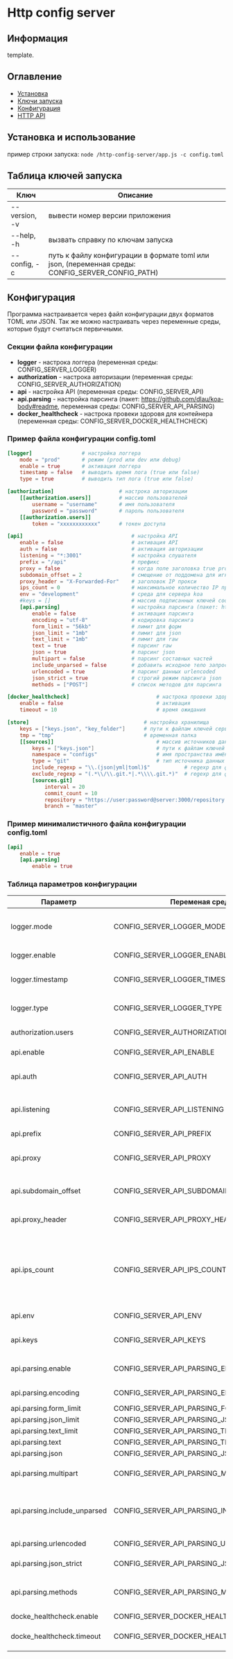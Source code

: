 # Http config server

## Информация




template. 




## Оглавление

- [Установка](#install)
- [Ключи запуска](#launch)
- [Конфигурация](#configuration)
- [HTTP API](API.md)

## <a name="install"></a> Установка и использование

пример строки запуска: `node /http-config-server/app.js -c config.toml`

## <a name="launch"></a> Таблица ключей запуска
Ключ | Описание
------------ | -------------
--version, -v | вывести номер версии приложения
--help, -h | вызвать справку по ключам запуска
--config, -c | путь к файлу конфигурации в формате toml или json, (переменная среды: CONFIG_SERVER_CONFIG_PATH)

## <a name="configuration"></a> Конфигурация

Программа настраивается через файл конфигурации двух форматов TOML или JSON. Так же можно настраивать через переменные среды, которые будут считаться первичными. 

### Секции файла конфигурации

- **logger** - настрока логгера (переменная среды: CONFIG_SERVER_LOGGER)
- **authorization** - настрока авторизации (переменная среды: CONFIG_SERVER_AUTHORIZATION)
- **api** - настройка API (переменная среды: CONFIG_SERVER_API)
- **api.parsing** - настройка парсинга (пакет: https://github.com/dlau/koa-body#readme, переменная среды: CONFIG_SERVER_API_PARSING)
- **docker_healthcheck** - настрока провеки здоровя для контейнера (переменная среды: CONFIG_SERVER_DOCKER_HEALTHCHECK)

### Пример файла конфигурации config.toml

```toml
[logger]                # настройка логгера
    mode = "prod"       # режим (prod или dev или debug)
    enable = true       # активация логгера
    timestamp = false   # выводить время лога (true или false)
    type = true         # выводить тип лога (true или false)

[authorization]                     # настрока авторизации
    [[authorization.users]]         # массив пользователей
        username = "username"       # имя пользователя
        password = "password"       # пароль пользователя
    [[authorization.users]]
        token = "xxxxxxxxxxxx"      # токен доступа

[api]                                   # настройка API
    enable = false                      # активация API
    auth = false                        # активация авторизации
    listening = "*:3001"                # настройка слушателя
    prefix = "/api"                     # префикс
    proxy = false                       # когда поле заголовка true proxy будут доверенным
    subdomain_offset = 2                # смещение от поддомена для игнорирования
    proxy_header = "X-Forwarded-For"    # заголовок IP прокси
    ips_count = 0                       # максимальное количество IP прочитанное из заголовка прокси, по умолчанию 0 (означает бесконечность)
    env = "development"                 # среда для сервера koa
    #keys = []                          # массив подписанных ключей cookie
    [api.parsing]                       # настройка парсинга (пакет: https://github.com/dlau/koa-body#readme)
        enable = false                  # активация парсинга
        encoding = "utf-8"              # кодировка парсинга
        form_limit = "56kb"             # лимит для форм
        json_limit = "1mb"              # лимит для json
        text_limit = "1mb"              # лимит для raw
        text = true                     # парсинг raw
        json = true                     # парсинг json
        multipart = false               # парсинг составных частей
        include_unparsed = false        # добавить исходное тело запроса в переменную ctx.request.body
        urlencoded = true               # парсинг данных urlencoded
        json_strict = true              # строгий режим парсинга json
        methods = ["POST"]              # список методов для парсинга

[docker_healthcheck]                            # настрока провеки здоровя для контейнера
    enable = false                              # активация
    timeout = 10                                # время ожидания

[store]                                     # настройка хранилища
    keys = ["keys.json", "key_folder"]      # пути к файлам ключей сервера
    tmp = "tmp"                             # временная папка
    [[sources]]                                 # массив источников данных
        keys = ["keys.json"]                    # пути к файлам ключей простанства имён
        namespace = "configs"                   # имя пространства имён (должно быть уникально)
        type = "git"                            # тип источника данных
        include_regexp = "\\.(json|yml|toml)$"           # regexp для файлов вхождения
        exclude_regexp = "(.*\\/\\.git.*|.*\\\\.git.*)"  # regexp для файлов исключения
        [sources.git]                                                           # настройка git репозитория
            interval = 20                                                       # интервал опроса в секундах
            commit_count = 10                                                   # максимальное количество коммитов
            repository = "https://user:password@server:3000/repository.git"     # репозиторий
            branch = "master"                                                   # ветка
```

### Пример минималистичного файла конфигурации config.toml

```toml
[api]
    enable = true
    [api.parsing]
        enable = true
```

### Таблица параметров конфигурации

| Параметр | Переменая среды | Тип | Значение | Описание |
| ----- | ----- | ----- | ----- | ----- |
| logger.mode | CONFIG_SERVER_LOGGER_MODE | строка | prod | режим отображения prod, dev или debug |
| logger.enable | CONFIG_SERVER_LOGGER_ENABLE | логический | true | активация логгера |
| logger.timestamp | CONFIG_SERVER_LOGGER_TIMESTAMP | логический | false | выводить время лога (true или false) |
| logger.type | CONFIG_SERVER_LOGGER_TYPE | логический | true | выводить тип лога (true или false) |
| authorization.users | CONFIG_SERVER_AUTHORIZATION_USERS | массив | [] | массив пользователей |
| api.enable | CONFIG_SERVER_API_ENABLE | логический | false | активация API (true или false) |
| api.auth | CONFIG_SERVER_API_AUTH | логический | false | активация авторизации (true или false) |
| api.listening | CONFIG_SERVER_API_LISTENING | строка | *:3001 | настройка слушателя, формат <хост>:<порт> |
| api.prefix | CONFIG_SERVER_API_PREFIX | строка | /api | префикс |
| api.proxy | CONFIG_SERVER_API_PROXY | логический | false | когда поле заголовка true proxy будут доверенным |
| api.subdomain_offset | CONFIG_SERVER_API_SUBDOMAIN_OFFSET | число | 2 | смещение от поддомена для игнорирования |
| api.proxy_header | CONFIG_SERVER_API_PROXY_HEADER | строка | X-Forwarded-For | заголовок IP прокси |
| api.ips_count | CONFIG_SERVER_API_IPS_COUNT | число | 0 | максимальное количество IP прочитанное из заголовка прокси, по умолчанию 0 (означает бесконечность) |
| api.env | CONFIG_SERVER_API_ENV | строка | development | среда для сервера [koa](https://www.npmjs.com/package/koa) |
| api.keys | CONFIG_SERVER_API_KEYS | строка[] |  | массив подписанных ключей cookie |
| api.parsing.enable | CONFIG_SERVER_API_PARSING_ENABLE | логический | false | активация парсинга (true или false) |
| api.parsing.encoding | CONFIG_SERVER_API_PARSING_ENCODING | строка | utf-8 | кодировка парсинга |
| api.parsing.form_limit | CONFIG_SERVER_API_PARSING_FORM_LIMIT | строка | 56kb | лимит для форм |
| api.parsing.json_limit | CONFIG_SERVER_API_PARSING_JSON_LIMIT | строка | 1mb | лимит для json |
| api.parsing.text_limit | CONFIG_SERVER_API_PARSING_TEXT_LIMIT | строка | 1mb | лимит для raw |
| api.parsing.text | CONFIG_SERVER_API_PARSING_TEXT | логический | true | парсинг raw |
| api.parsing.json | CONFIG_SERVER_API_PARSING_JSON | логический | true | парсинг json |
| api.parsing.multipart | CONFIG_SERVER_API_PARSING_MULTIPART | логический | false | парсинг составных частей |
| api.parsing.include_unparsed | CONFIG_SERVER_API_PARSING_INCLUDE_UNPARSED | логический | false | добавить исходное тело запроса в переменную ctx.request.body |
| api.parsing.urlencoded | CONFIG_SERVER_API_PARSING_URLENCODED | логический | true | парсинг данных urlencoded |
| api.parsing.json_strict | CONFIG_SERVER_API_PARSING_JSON_STRICT | логический | true | строгий режим парсинга json |
| api.parsing.methods | CONFIG_SERVER_API_PARSING_METHODS | строка[] | ["POST"] | список методов для парсинга POST, PUT и/или PATCH |
| docke_healthcheck.enable | CONFIG_SERVER_DOCKER_HEALTHCHECK_ENABLE | логический | false | активация |
| docke_healthcheck.timeout | CONFIG_SERVER_DOCKER_HEALTHCHECK_TIMEOUT | число | 10 | время ожидания в секундах |






